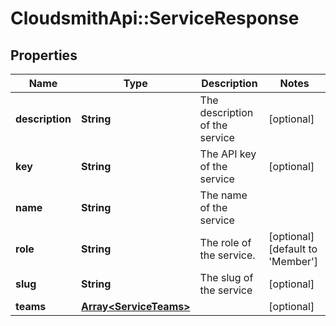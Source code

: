 # CloudsmithApi::ServiceResponse

## Properties
Name | Type | Description | Notes
------------ | ------------- | ------------- | -------------
**description** | **String** | The description of the service | [optional] 
**key** | **String** | The API key of the service | [optional] 
**name** | **String** | The name of the service | 
**role** | **String** | The role of the service. | [optional] [default to &#39;Member&#39;]
**slug** | **String** | The slug of the service | [optional] 
**teams** | [**Array&lt;ServiceTeams&gt;**](ServiceTeams.md) |  | [optional] 


